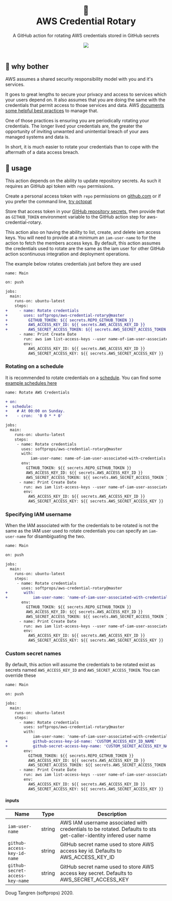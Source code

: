 <h1 align="center">
  🔄
  <br/>
  AWS Credential Rotary
</h1>

<p align="center">
   A GitHub action for rotating AWS credentials stored in GitHub secrets
</p>

<div align="center">
  <a href="https://github.com/softprops/aws-credential-rotary/actions">
		<img src="https://github.com/softprops/aws-credential-rotary/workflows/Main/badge.svg"/>
	</a>
</div>

<br />

## 🤔 why bother

AWS assumes a shared security responsibility model with you and it's services.

It goes to great lengths to secure your privacy and access to services which your users depend on.
It also assumes that you are doing the same with the credentials that permit access to thoae services and data.
AWS [documents some helpful best practices](https://docs.aws.amazon.com/general/latest/gr/aws-access-keys-best-practices.html) to manage that.

One of those practices is ensuring you are periodically rotating your credentials. The longer lived your credentials are, the greater the opportunity of inviting unwanted and unintential breach of your aws managed systems and data is.

In short, it is much easier to rotate your credentials than to cope with the aftermath of a data access breach. 

## 🤸 usage

This action depends on the ability to update repository secrets. As such it requires an GitHub api token with `repo` permissions.

Create a personal access token with `repo` permissions on [github.com](https://docs.github.com/en/github/authenticating-to-github/creating-a-personal-access-token) or if you prefer the command line, [try octopat](https://github.com/softprops/octopat)

Store that access token in your [GitHub repository secrets](https://docs.github.com/en/actions/configuring-and-managing-workflows/creating-and-storing-encrypted-secrets), then provide that as `GITHUB_TOKEN` environment variable to the GitHub action step for aws-credential-rotary.

This action also  on having the ability to list, create, and delete iam access keys. You will need to provide at a minimum an `iam-user-name` to for the action to fetch the members access keys. By default, this action assumes the credentials used to rotate are the same as the iam user for other GitHub action scontinuous integration and deployment operations.

The example below rotates credentials just before they are used

```diff
name: Main

on: push

jobs:
  main:
    runs-on: ubuntu-latest
    steps:
+     - name: Rotate credentials
+       uses: softprops/aws-credential-rotary@master
+         GITHUB_TOKEN: ${{ secrets.REPO_GITHUB_TOKEN }}
+         AWS_ACCESS_KEY_ID: ${{ secrets.AWS_ACCESS_KEY_ID }}
+         AWS_SECRET_ACCESS_TOKEN: ${{ secrets.AWS_SECRET_ACCESS_TOKEN }}
      - name: Print Create Date
        run: aws iam list-access-keys --user name-of-iam-user-associated-with-credentials --query 'AccessKeyMetadata[0].CreateDate' --output text
        env:
          AWS_ACCESS_KEY_ID: ${{ secrets.AWS_ACCESS_KEY_ID }}
          AWS_SECRET_ACCESS_KEY: ${{ secrets.AWS_SECRET_ACCESS_KEY }}
```

### Rotating on a schedule

It is recommended to rotate credentials on a [schedule](https://docs.github.com/en/actions/reference/events-that-trigger-workflows#scheduled-events). You can find some [example schedules here](https://crontab.guru/examples.html)

```diff
name: Rotate AWS Credentials

+ on:
+  schedule:
+    # At 00:00 on Sunday.
+    - cron:  '0 0 * * 0'

jobs:
  main:
    runs-on: ubuntu-latest
    steps:
     - name: Rotate credentials
       uses: softprops/aws-credential-rotary@master
       with:
           iam-user-name: name-of-iam-user-associated-with-credentials'
       env:
         GITHUB_TOKEN: ${{ secrets.REPO_GITHUB_TOKEN }}
         AWS_ACCESS_KEY_ID: ${{ secrets.AWS_ACCESS_KEY_ID }}
         AWS_SECRET_ACCESS_TOKEN: ${{ secrets.AWS_SECRET_ACCESS_TOKEN }}
      - name: Print Create Date
        run: aws iam list-access-keys --user name-of-iam-user-associated-with-credentials --query 'AccessKeyMetadata[0].CreateDate' --output text
        env:
          AWS_ACCESS_KEY_ID: ${{ secrets.AWS_ACCESS_KEY_ID }}
          AWS_SECRET_ACCESS_KEY: ${{ secrets.AWS_SECRET_ACCESS_KEY }}
```

### Specifying IAM username

When the IAM associated with for the credentials to be rotated is not the same as the IAM user used to rotate credentials you can specify an `iam-user-name` for disambiguating the two.

```diff
name: Main

on: push

jobs:
  main:
    runs-on: ubuntu-latest
    steps:
     - name: Rotate credentials
       uses: softprops/aws-credential-rotary@master
+       with:
+           iam-user-name: 'name-of-iam-user-associated-with-credentials'
       env:
         GITHUB_TOKEN: ${{ secrets.REPO_GITHUB_TOKEN }}
         AWS_ACCESS_KEY_ID: ${{ secrets.AWS_ACCESS_KEY_ID }}
         AWS_SECRET_ACCESS_TOKEN: ${{ secrets.AWS_SECRET_ACCESS_TOKEN }}
      - name: Print Create Date
        run: aws iam list-access-keys --user name-of-iam-user-associated-with-credentials --query 'AccessKeyMetadata[0].CreateDate' --output text
        env:
          AWS_ACCESS_KEY_ID: ${{ secrets.AWS_ACCESS_KEY_ID }}
          AWS_SECRET_ACCESS_KEY: ${{ secrets.AWS_SECRET_ACCESS_KEY }}
```

### Custom secret names

By default, this action will assume the credentials to be rotated exist as secrets named `AWS_ACCESS_KEY_ID` and `AWS_SECRET_ACCESS_TOKEN`. You can override these 


```diff
name: Main

on: push

jobs:
  main:
    runs-on: ubuntu-latest
    steps:
      - name: Rotate credentials
        uses: softprops/aws-credential-rotary@master
        with:
            iam-user-name: 'name-of-iam-user-associated-with-credentials'
+           github-access-key-id-name: 'CUSTOM_ACCESS_KEY_ID_NAME'
+           github-secret-access-key-name: 'CUSTOM_SECRET_ACCESS_KEY_NAME'
        env:
          GITHUB_TOKEN: ${{ secrets.REPO_GITHUB_TOKEN }}
          AWS_ACCESS_KEY_ID: ${{ secrets.AWS_ACCESS_KEY_ID }}
          AWS_SECRET_ACCESS_TOKEN: ${{ secrets.AWS_SECRET_ACCESS_TOKEN }}
      - name: Print Create Date
        run: aws iam list-access-keys --user name-of-iam-user-associated-with-credentials --query 'AccessKeyMetadata[0].CreateDate' --output text
        env:
          AWS_ACCESS_KEY_ID: ${{ secrets.AWS_ACCESS_KEY_ID }}
          AWS_SECRET_ACCESS_KEY: ${{ secrets.AWS_SECRET_ACCESS_KEY }}
```

#### inputs

| Name        | Type    | Description                                                     |
|-------------|---------|-----------------------------------------------------------------|
| `iam-user-name`   | string  | AWS IAM username associated with credentials to be rotated. Defaults to sts get-caller-identity infered user name                    |
| `github-access-key-id-name`      | string  | GitHub secret name used to store AWS access key id. Defaults to AWS_ACCESS_KEY_ID                |
| `github-secret-access-key-name`      | string  | GitHub secret name used to store AWS access key secret. Defaults to AWS_SECRET_ACCESS_KEY                |



Doug Tangren (softprops) 2020.

